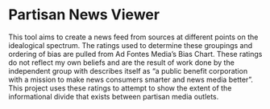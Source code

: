 # Partisan News Viewer

This tool aims to create a news feed from sources at different points on the idealogical spectrum. The ratings used to determine these groupings and ordering of bias are pulled from Ad Fontes Media’s Bias Chart. These ratings do not reflect my own beliefs and are the result of work done by the independent group with describes itself as “a public benefit corporation with a mission to make news consumers smarter and news media better”. This project uses these ratings to attempt to show the extent of the informational divide that exists between partisan media outlets. 
